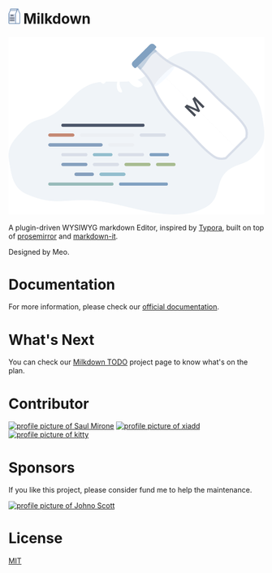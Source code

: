 # <img src="/gh-pages/public/milkdown-mini.svg" height="30px" /> Milkdown

<div align="center">
    <img src="/gh-pages/public/milkdown-homepage.svg" />
</div>


A plugin-driven WYSIWYG markdown Editor, inspired by [Typora](https://typora.io/), built on top of [prosemirror](https://prosemirror.net/) and [markdown-it](https://github.com/markdown-it/markdown-it).

Designed by Meo.

# Documentation

For more information, please check our [official documentation](https://saul-mirone.github.io/milkdown/).

# What's Next

You can check our [Milkdown TODO](https://github.com/Saul-Mirone/milkdown/projects/1) project page to know what's on the plan.

# Contributor

<a title="Saul-Mirone" href="https://github.com/Saul-Mirone"><img src="https://avatars.githubusercontent.com/u/10047788?v=4" width="100" alt="profile picture of Saul Mirone"></a>
<a title="xia" href="https://github.com/xiadd"><img src="https://avatars.githubusercontent.com/u/8351437?v=4" width="100" alt="profile picture of xiadd"></a>
<a title="kitty" href="https://github.com/Kitty0730"><img src="https://avatars.githubusercontent.com/u/14139395?v=4" width="100" alt="profile picture of kitty"></a>

# Sponsors

If you like this project, please consider fund me to help the maintenance.

<a title="Johno Scott" href="https://github.com/johnoscott"><img src="https://avatars.githubusercontent.com/u/291958?v=4" width="100" alt="profile picture of Johno Scott"></a>

# License

[MIT](/LICENSE)
